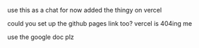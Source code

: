 use this as a chat for now
added the thingy on vercel

could you set up the github pages link too? vercel is 404ing me

use the google doc plz
